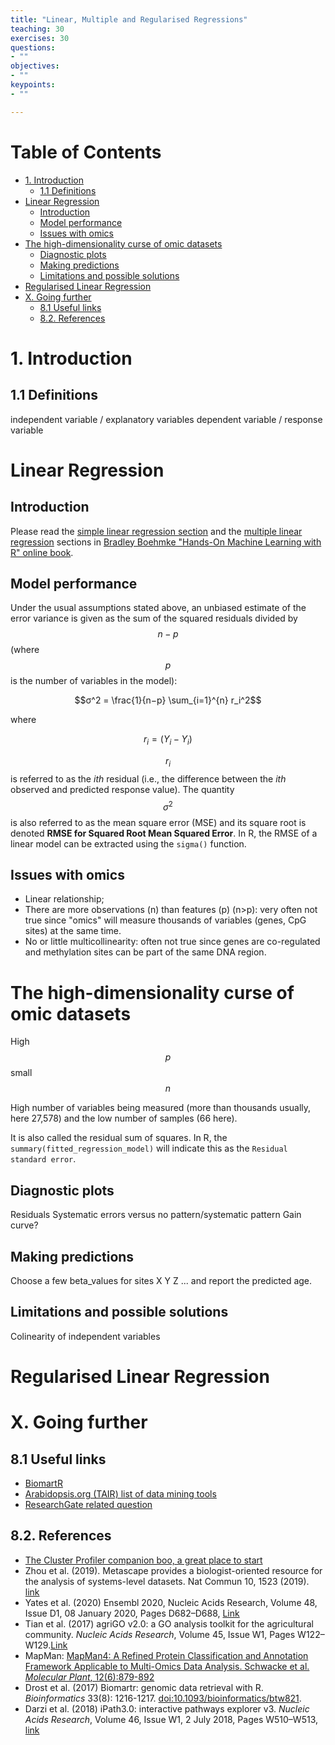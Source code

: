 ```yaml
---
title: "Linear, Multiple and Regularised Regressions"
teaching: 30
exercises: 30
questions:
- ""
objectives:
- ""
keypoints:
- ""

---
```


# Table of Contents
<!-- MarkdownTOC autolink="True" levels="1,2" -->

- [1. Introduction](#1-introduction)
  - [1.1 Definitions](#11-definitions)
- [Linear Regression](#linear-regression)
  - [Introduction](#introduction)
  - [Model performance](#model-performance)
  - [Issues with omics](#issues-with-omics)
- [The high-dimensionality curse of omic datasets](#the-high-dimensionality-curse-of-omic-datasets)
  - [Diagnostic plots](#diagnostic-plots)
  - [Making predictions](#making-predictions)
  - [Limitations and possible solutions](#limitations-and-possible-solutions)
- [Regularised Linear Regression](#regularised-linear-regression)
- [X. Going further](#x-going-further)
  - [8.1 Useful links](#81-useful-links)
  - [8.2. References](#82-references)

<!-- /MarkdownTOC -->

# 1. Introduction

## 1.1 Definitions

independent variable / explanatory variables
dependent variable / response variable


# Linear Regression

## Introduction 

Please read the [simple linear regression section](https://bradleyboehmke.github.io/HOML/linear-regression.html#simple-linear-regression) and the [multiple linear regression](https://bradleyboehmke.github.io/HOML/linear-regression.html#multi-lm) sections in [Bradley Boehmke "Hands-On Machine Learning with R" online book](https://bradleyboehmke.github.io/HOML/). 

## Model performance

Under the usual assumptions stated above, an unbiased estimate of the error variance is given as the sum of the squared residuals divided by $$n − p$$ (where $$p$$
is the number of variables in the model):

$$σ^2 = \frac{1}{n−p} \sum_{i=1}^{n} r_i^2$$  

where 

$$r_{i} = (Y_{i} - Y_{i})$$

$$r_{i}$$ is referred to as the _ith_ residual (i.e., the difference between the _ith_ observed and predicted response value). The quantity $$\sigma^{2}$$
is also referred to as the mean square error (MSE) and its square root is denoted __RMSE for Squared Root Mean Squared Error__. In R, the RMSE of a linear model can be extracted using the `sigma()` function.


## Issues with omics
- Linear relationship;
- There are more observations (n) than features (p) (n>p): very often not true since "omics" will measure thousands of variables (genes, CpG sites) at the same time.
- No or little multicollinearity: often not true since genes are co-regulated and methylation sites can be part of the same DNA region. 

# The high-dimensionality curse of omic datasets

High $$p$$ small $$n$$

High number of variables being measured (more than thousands usually, here 27,578) and the low number of samples (66 here). 

It is also called the residual sum of squares. In R, the `summary(fitted_regression_model)` will indicate this as the `Residual standard error`.

## Diagnostic plots
Residuals
Systematic errors versus no pattern/systematic pattern
Gain curve?

## Making predictions

Choose a few beta_values for sites X Y Z ... and report the predicted age. 

## Limitations and possible solutions
Colinearity of independent variables

# Regularised Linear Regression

# X. Going further 

## 8.1 Useful links
- [BiomartR](https://docs.ropensci.org/biomartr/)
- [Arabidopsis.org (TAIR) list of data mining tools](https://www.arabidopsis.org/portals/expression/microarray/microarrayExpressionV2.jsp)
- [ResearchGate related question](https://www.researchgate.net/post/How_can_I_analyze_a_set_of_DEGs_differentially_expressed_genes_to_obtain_information_from_them)	

## 8.2. References
* [The Cluster Profiler companion boo, a great place to start](https://yulab-smu.github.io/clusterProfiler-book/chapter2.html)
* Zhou et al. (2019). Metascape provides a biologist-oriented resource for the analysis of systems-level datasets. Nat Commun 10, 1523 (2019). [link](https://doi.org/10.1038/s41467-019-09234-6)
* Yates et al. (2020) Ensembl 2020, Nucleic Acids Research, Volume 48, Issue D1, 08 January 2020, Pages D682–D688, [Link](https://doi.org/10.1093/nar/gkz966)
* Tian et al. (2017) agriGO v2.0: a GO analysis toolkit for the agricultural community. _Nucleic Acids Research_, Volume 45, Issue W1, Pages W122–W129.[Link](https://doi.org/10.1093/nar/gkx382) 
* MapMan: [MapMan4: A Refined Protein Classification and Annotation Framework Applicable to Multi-Omics Data Analysis. Schwacke et al. _Molecular Plant_, 12(6):879-892](https://doi.org/10.1016/j.molp.2019.01.003)
* Drost et al. (2017) Biomartr: genomic data retrieval with R. _Bioinformatics_ 33(8): 1216-1217. [doi:10.1093/bioinformatics/btw821](https://academic.oup.com/bioinformatics/article/33/8/1216/2931816).
* Darzi et al. (2018) iPath3.0: interactive pathways explorer v3. _Nucleic Acids Research_, Volume 46, Issue W1, 2 July 2018, Pages W510–W513, [link](https://doi.org/10.1093/nar/gky299)


